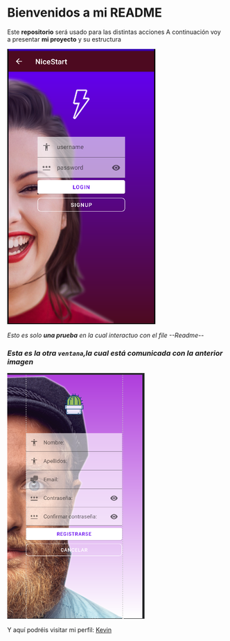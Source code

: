 # Bienvenidos a mi README
Este **repositorio** será usado para las distintas acciones
A continuación voy a presentar **mi proyecto** y su estructura

![login activity](.idea/img/LoginFoto.png)

*Esto es solo **una prueba** en la cual interactuo con el file --Readme--*
### *Esta es la otra `ventana`,la cual **está comunicada** con la anterior imagen*

![login activity](.idea/img/Register.png)

Y aquí podréis visitar mi perfil: [Kevin](https://github.com/Kevbast)
